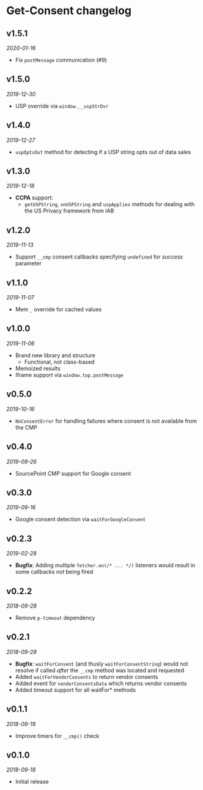 # Get-Consent changelog

## v1.5.1
_2020-01-16_

 * Fix `postMessage` communication (#9)

## v1.5.0
_2019-12-30_

 * USP override via `window.__uspStrOvr`

## v1.4.0
_2019-12-27_

 * `uspOptsOut` method for detecting if a USP string opts out of data sales

## v1.3.0
_2019-12-18_

 * **CCPA** support:
   * `getUSPString`, `onUSPString` and `uspApplies` methods for dealing with the US Privacy framework from IAB

## v1.2.0
_2019-11-13_

 * Support `__cmp` consent callbacks specifying `undefined` for _success_ parameter

## v1.1.0
_2019-11-07_

 * Mem `_` override for cached values

## v1.0.0
_2019-11-06_

 * Brand new library and structure
   * Functional, not class-based
 * Memoized results
 * Iframe support via `window.top.postMessage`

## v0.5.0
_2019-10-16_

 * `NoConsentError` for handling failures where consent is not available from the CMP

## v0.4.0
_2019-09-26_

 * SourcePoint CMP support for Google consent

## v0.3.0
_2019-09-16_

 * Google consent detection via `waitForGoogleConsent`

## v0.2.3
_2019-02-28_

 * **Bugfix**: Adding multiple `fetcher.on(/* ... */)` listeners would result in some callbacks _not_ being fired

## v0.2.2
_2018-09-28_

 * Remove `p-timeout` dependency

## v0.2.1
_2018-09-28_

 * **Bugfix**: `waitForConsent` (and thusly `waitForConsentString`) would not resolve if called _after_ the `__cmp` method was located and requested
 * Added `waitForVendorConsents` to return vendor consents
 * Added event for `vendorConsentsData` which returns vendor consents
 * Added timeout support for all waitFor* methods

## v0.1.1
_2018-09-19_

 * Improve timers for `__cmp()` check

## v0.1.0
_2018-09-18_

 * Initial release
